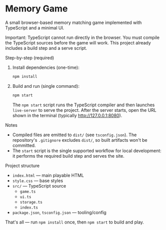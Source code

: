 # Memory Game

A small browser-based memory matching game implemented with TypeScript and a minimal UI.

Important: TypeScript cannot run directly in the browser. You must compile the TypeScript sources before the game will work. This project already includes a build step and a serve script.

Step-by-step (required)

1. Install dependencies (one-time):

   ```bash
   npm install
   ```

2. Build and run (single command):

   ```bash
   npm start
   ```

   The `npm start` script runs the TypeScript compiler and then launches `live-server` to serve the project. After the server starts, open the URL shown in the terminal (typically http://127.0.0.1:8080).

Notes

- Compiled files are emitted to `dist/` (see `tsconfig.json`). The repository's `.gitignore` excludes `dist/`, so built artifacts won't be committed.
- The `start` script is the single supported workflow for local development: it performs the required build step and serves the site.

Project structure

- `index.html`  — main playable HTML
- `style.css`   — base styles
- `src/`        — TypeScript source
  - `game.ts`
  - `ui.ts`
  - `storage.ts`
  - `index.ts`
- `package.json`, `tsconfig.json` — tooling/config

That's all — run `npm install` once, then `npm start` to build and play.


